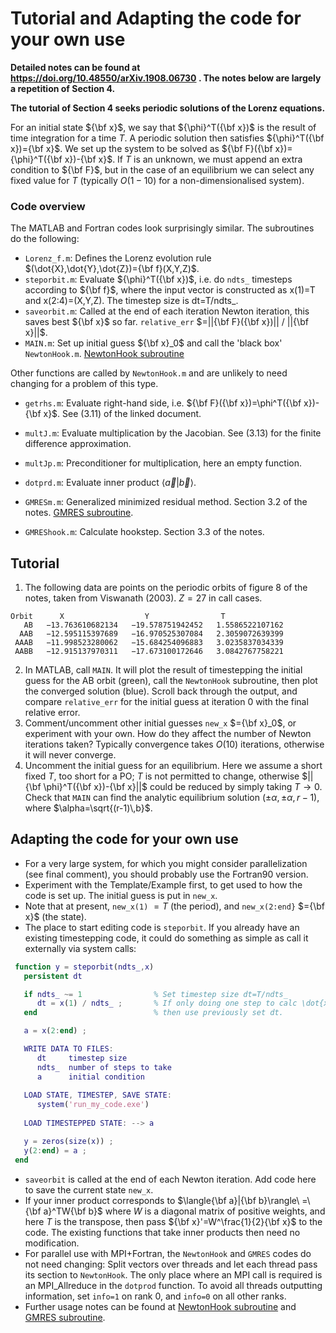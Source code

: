 # Tutorial and Adapting the code for your own use

**Detailed notes can be found at https://doi.org/10.48550/arXiv.1908.06730 .  The notes below are largely a repetition of Section 4.**

**The tutorial of Section 4 seeks periodic solutions of the Lorenz equations.**

For an initial state ${\bf x}$, we say that ${\phi}^T({\bf x})$ is the result of time integration for a time $T$.  A periodic solution then satisfies ${\phi}^T({\bf x})={\bf x}$.  We set up the system to be solved as ${\bf F}({\bf x})={\phi}^T({\bf x})-{\bf x}$.  If $T$ is an unknown, we must append an extra condition to ${\bf F}$, but in the case of an equilibrium we can select any fixed value for $T$ (typically $O(1-10)$ for a non-dimensionalised system).  

### Code overview

The MATLAB and Fortran codes look surprisingly similar.  The subroutines do the following:
- `Lorenz_f.m`:  Defines the Lorenz evolution rule $(\dot{X},\dot{Y},\dot{Z})={\bf f}(X,Y,Z)$.
- `steporbit.m`: Evaluate ${\phi}^T({\bf x})$, i.e. do `ndts_` timesteps according to ${\bf f}$, where the input vector is constructed as  x(1)=T and x(2:4)=(X,Y,Z).  The timestep size is dt=T/ndts\_.
- `saveorbit.m`: Called at the end of each iteration Newton iteration, this saves best ${\bf x}$ so far.  `relative_err` $=||{\bf F}({\bf x})|| / ||{\bf x}||$.
- `MAIN.m`:  Set up initial guess ${\bf x}_0$ and call the 'black box' `NewtonHook.m`.  [NewtonHook subroutine](https://openpipeflow.org/index.php?title=File:NewtonHook.f90)

Other functions are called by `NewtonHook.m` and are unlikely to need changing for a problem of this type.
- `getrhs.m`: Evaluate right-hand side, i.e. ${\bf F}({\bf x})=\phi^T({\bf x})-{\bf x}$.  See (3.11) of the linked document.
- `multJ.m`: Evaluate multiplication by the Jacobian.  See (3.13) for the finite difference approximation.
- `multJp.m`: Preconditioner for multiplication, here an empty function.
- `dotprd.m`: Evaluate inner product $\langle\vec{a}|\vec{b}\rangle$.
- `GMRESm.m`: Generalized minimized residual method.  Section 3.2 of the notes.  [GMRES subroutine](https://openpipeflow.org/index.php?title=File:GMRESm.f90).

- `GMREShook.m`: Calculate hookstep.  Section 3.3 of the notes.


## Tutorial

1. The following data are points on the periodic orbits of figure 8 of the notes, taken from Viswanath (2003).  $Z=27$ in call cases.
``` 
Orbit      X                  Y                T
   AB   −13.763610682134   −19.578751942452   1.5586522107162
  AAB   −12.595115397689   −16.970525307084   2.3059072639399
 AAAB   −11.998523280062   −15.684254096883   3.0235837034339
 AABB   −12.915137970311   −17.673100172646   3.0842767758221
```
2. In MATLAB, call `MAIN`.  It will plot the result of timestepping the initial guess for the 
AB orbit (green), call the `NewtonHook` subroutine, then plot the converged solution (blue).
Scroll back through the output, and 
compare `relative_err` for the initial guess at iteration 0 with the final relative error. 
3. Comment/uncomment other initial guesses `new_x` $={\bf x}_0$, or experiment with your own.  How do they affect the number of 
Newton iterations taken? Typically convergence takes $O(10)$ iterations, otherwise it will never converge.
4. Uncomment the initial guess for an equilibrium.  Here we assume a short fixed $T$, too short for a PO; $T$ is not permitted to change, otherwise 
$||{\bf \phi}^T({\bf x})-{\bf x}||$ could be reduced by simply taking $T\to 0$.
Check that `MAIN` can find the analytic equilibrium solution $(\pm\alpha,\pm\alpha,r-1)$, 
where $\alpha=\sqrt{(r-1)\,b}$. 

## Adapting the code for your own use

- For a very large system, for which you might consider parallelization 
(see final comment), you should probably use the Fortran90 version.
- Experiment with the Template/Example first, to get used to how the code is set up.  The initial guess is put in `new_x`.
- Note that at present, `new_x(1)` $=T$ (the period), and `new_x(2:end}` $={\bf x}$ (the state).
- The place to start editing code is `steporbit`.  If you already have 
an existing timestepping code, it could do something as simple 
as call it externally via system calls:
```matlab
 function y = steporbit(ndts_,x)
   persistent dt

   if ndts_ ~= 1                % Set timestep size dt=T/ndts_
      dt = x(1) / ndts_ ;       % If only doing one step to calc \dot{x},
   end                          % then use previously set dt.

   a = x(2:end) ;

   WRITE DATA TO FILES:
      dt     timestep size
      ndts_  number of steps to take
      a      initial condition
   
   LOAD STATE, TIMESTEP, SAVE STATE:
      system('run_my_code.exe')   
   
   LOAD TIMESTEPPED STATE: --> a

   y = zeros(size(x)) ;
   y(2:end) = a ;
 end 
```
- `saveorbit` is called at the end of each Newton iteration.  Add code here to save the current state `new_x`.
- If your inner product corresponds to $\langle{\bf a}|{\bf b}\rangle\ =\ {\bf a}^TW{\bf b}$ 
where $W$ is a diagonal matrix of positive weights, and here $T$ is the 
transpose, then pass ${\bf x}'=W^\frac{1}{2}{\bf x}$ to the code.
The existing functions that take inner products then need no modification.
- For parallel use with MPI+Fortran, the `NewtonHook` and `GMRES` codes do not need changing:
Split vectors over threads and let each thread pass its section
to `NewtonHook`.  The only place where an MPI call is required is an MPI\_Allreduce in the 
`dotprod` function.  To avoid all threads outputting information, set `info=1` on rank 0, and `info=0` on all other ranks.
- Further usage notes can be found at 
[NewtonHook subroutine](https://openpipeflow.org/index.php?title=File:NewtonHook.f90) and 
[GMRES subroutine](https://openpipeflow.org/index.php?title=File:GMRESm.f90).

